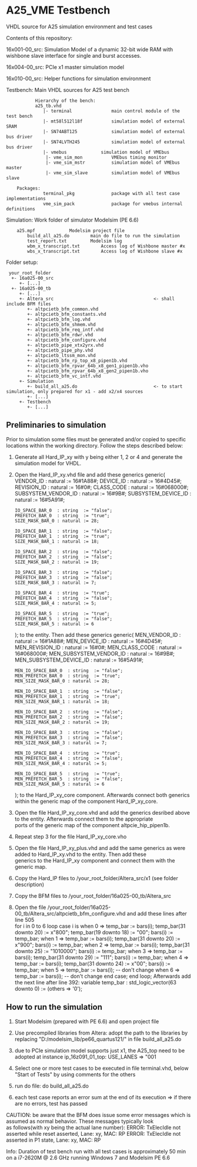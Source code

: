 # A25\_VME Testbench
VHDL source for A25 simulation environment and test cases

Contents of this repository:

16x001-00\_src: Simulation Model of a dynamic 32-bit wide RAM with wishbone slave interface for single and burst accesses.

16x004-00\_src: PCIe x1 master simulation model

16x010-00\_src:	Helper functions for simulation environment

Testbench:     Main VHDL sources for A25 test bench

               Hierarchy of the bench:
               a25_tb.vhd
                  |- terminal				main control module of the test bench
                  |- mt58l512l18f			simulation model of external SRAM
                  |- SN74ABT125				simulation model of external bus driver
                  |- SN74LVTH245			simulation model of external bus driver
                  |- vmebus				simulation model of VMEbus
                   |- vme_sim_mon			VMEbus timing monitor
                   |- vme_sim_mstr			simulation model of VMEbus master
                   |- vme_sim_slave			simulation model of VMEbus slave

		Packages:
                  terminal_pkg				package with all test case implementations
                  vme_sim_pack				package for vmebus internal definitions

Simulation:		Work folder of simulator Modelsim (PE 6.6)

		a25.mpf				Modelsim project file
        	build_all_a25.do		main do file to run the simulation
        	test_report.txt			Modelsim log
        	wbm_x_transcript.txt		Access log of Wishbone master #x
        	wbs_x_transcript.txt		Access log of Wishbone slave #x

Folder setup:

     your_root_folder
      +- 16a025-00_src
         +- [...]
      +- 16a025-00_tb
         +- [...]
         +- Altera_src                                      <- shall include BFM files
            +- altpcietb_bfm_common.vhd
            +- altpcietb_bfm_constants.vhd
            +- altpcietb_bfm_log.vhd
            +- altpcietb_bfm_shmem.vhd
            +- altpcietb_bfm_req_intf.vhd
            +- altpcietb_bfm_rdwr.vhd
            +- altpcietb_bfm_configure.vhd
            +- altpcietb_pipe_xtx2yrx.vhd
            +- altpcietb_pipe_phy.vhd
            +- altpcietb_ltssm_mon.vhd
            +- altpcietb_bfm_rp_top_x8_pipen1b.vhd
            +- altpcietb_bfm_rpvar_64b_x8_gen1_pipen1b.vho
            +- altpcietb_bfm_rpvar_64b_x8_gen2_pipen1b.vho
            +- altpcietb_bfm_vc_intf.vhd
         +- Simulation 
            +- build_all_a25.do                             <- to start simulation, only prepared for x1 - add x2/x4 sources
            +- [...]
         +- Testbench
            +- [...]


                  

## Preliminaries to simulation
Prior to simulation some files must be generated and/or copied to specific locations within the working directory. Follow the steps
described below:
1. Generate all Hard\_IP\_xy with y being either 1, 2 or 4 and generate the simulation model for VHDL.  
2. Open the Hard\_IP\_xy.vhd file and add these generics
     generic(
       VENDOR_ID           : natural := 16#1A88#;
       DEVICE_ID           : natural := 16#4D45#;
       REVISION_ID         : natural := 16#0#;
       CLASS_CODE          : natural := 16#068000#;
       SUBSYSTEM_VENDOR_ID : natural := 16#9B#;
       SUBSYSTEM_DEVICE_ID : natural := 16#5A91#;

       IO_SPACE_BAR_0  : string  := "false";
       PREFETCH_BAR_0  : string  := "true";
       SIZE_MASK_BAR_0 : natural := 28;
       
       IO_SPACE_BAR_1  : string  := "false";
       PREFETCH_BAR_1  : string  := "true";
       SIZE_MASK_BAR_1 : natural := 18;
       
       IO_SPACE_BAR_2  : string  := "false";
       PREFETCH_BAR_2  : string  := "false";
       SIZE_MASK_BAR_2 : natural := 19;
       
       IO_SPACE_BAR_3  : string  := "false";
       PREFETCH_BAR_3  : string  := "false";
       SIZE_MASK_BAR_3 : natural := 7;
       
       IO_SPACE_BAR_4  : string  := "true";
       PREFETCH_BAR_4  : string  := "false";
       SIZE_MASK_BAR_4 : natural := 5;
       
       IO_SPACE_BAR_5  : string  := "true";
       PREFETCH_BAR_5  : string  := "false";
       SIZE_MASK_BAR_5 : natural := 6      
    );
to the entity. Then add these generics
    generic(
       MEN_VENDOR_ID           : natural := 16#1A88#;
       MEN_DEVICE_ID           : natural := 16#4D45#;
       MEN_REVISION_ID         : natural := 16#0#;
       MEN_CLASS_CODE          : natural := 16#068000#;
       MEN_SUBSYSTEM_VENDOR_ID : natural := 16#9B#;
       MEN_SUBSYSTEM_DEVICE_ID : natural := 16#5A91#;

       MEN_IO_SPACE_BAR_0  : string  := "false";
       MEN_PREFETCH_BAR_0  : string  := "true";
       MEN_SIZE_MASK_BAR_0 : natural := 28;
       
       MEN_IO_SPACE_BAR_1  : string  := "false";
       MEN_PREFETCH_BAR_1  : string  := "true";
       MEN_SIZE_MASK_BAR_1 : natural := 18;
       
       MEN_IO_SPACE_BAR_2  : string  := "false";
       MEN_PREFETCH_BAR_2  : string  := "false";
       MEN_SIZE_MASK_BAR_2 : natural := 19;
       
       MEN_IO_SPACE_BAR_3  : string  := "false";
       MEN_PREFETCH_BAR_3  : string  := "false";
       MEN_SIZE_MASK_BAR_3 : natural := 7;
       
       MEN_IO_SPACE_BAR_4  : string  := "true";
       MEN_PREFETCH_BAR_4  : string  := "false";
       MEN_SIZE_MASK_BAR_4 : natural := 5;
       
       MEN_IO_SPACE_BAR_5  : string  := "true";
       MEN_PREFETCH_BAR_5  : string  := "false";
       MEN_SIZE_MASK_BAR_5 : natural := 6      
    );
to the Hard\_IP\_xy\_core component. Afterwards connect both generics within the generic map of the component Hard\_IP\_xy\_core.
3. Open the file Hard\_IP\_xy\_core.vhd and add the generics desribed above to the entity. Afterwards connect them to the appropriate  
ports of the generic map of the component altpcie\_hip\_pipen1b.
4. Repeat step 3 for the file Hard\_IP\_xy\_core.vho
5. Open the file Hard\_IP\_xy\_plus.vhd and add the same generics as were added to Hard\_IP\_xy.vhd to the entity. Then add these  
generics to the Hard\_IP\_xy component and connect them with the generic map.
6. Copy the Hard\_IP files to /your\_root\_folder/Altera\_src/x1 (see folder description)
7. Copy the BFM files to /your\_root\_folder/16a025-00\_tb/Altera\_src
8. Open the file /your\_root\_folder/16a025-00\_tb/Altera\_src/altpcietb\_bfm\_configure.vhd and add these lines after line 505  
    for i in 0 to 6 loop
       case i is
          when 0 =>
             temp_bar := bars(i);
             temp_bar(31 downto 20) := x"800";
             temp_bar(19 downto 18) := "00";
             bars(i) := temp_bar;
          when 1 =>
             temp_bar := bars(i);
             temp_bar(31 downto 20) := x"900";
             bars(i) := temp_bar;
          when 2 =>
             temp_bar := bars(i);
             temp_bar(31 downto 25) := "1010000";
             bars(i) := temp_bar;
          when 3 =>
             temp_bar := bars(i);
             temp_bar(31 downto 29) := "111";
             bars(i) := temp_bar;
          when 4 => 
             temp_bar := bars(i);
             temp_bar(31 downto 24) := x"00";
             bars(i) := temp_bar;
          when 5 =>
             temp_bar := bars(i);
             -- don't change
          when 6 =>
             temp_bar := bars(i);
             -- don't change
       end case;
    end loop;
Afterwards add the next line after line 392:
    variable temp_bar : std_logic_vector(63 downto 0) := (others => '0');

## How to run the simulation

1. Start Modelsim (prepared with PE 6.6) and open project file

2. Use precompiled libraries from Altera: adopt the path to the libraries by replacing "D:/modelsim\_lib/pe66\_quartus121/" in file build\_all\_a25.do

3. due to PCIe simulation model supports just x1, the A25\_top need to be adopted at instance ip\_16z091\_01\_top: USE\_LANES => "001

4. Select one or more test cases to be executed in file terminal.vhd, below "Start of Tests" by using comments for the others

4. run do file: do build\_all\_a25.do

5. each test case reports an error sum at the end of its execution => if there are no errors, test has passed

CAUTION: be aware that the BFM does issue some error messages which is assumed as normal behavior. These messages typically look  
as follows(with xy being the actual lane number):
    ERROR: TxElecIdle not asserted while reset asserted, Lane: xy, MAC: RP
    ERROR: TxElecIdle not asserted in P1 state, Lane: xy, MAC: RP

Info: Duration of test bench run with all test cases is approximately 50 min on a i7-2620M @ 2.6 GHz running Windows 7 and Modelsim PE 6.6
